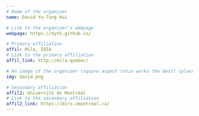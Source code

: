 ```yaml
---
# Name of the organizer
name: David Yu-Tung Hui

# Link to the organizer's webpage
webpage: https://dyth.github.io/

# Primary affiliation
affil: Mila, IQIA
# Link to the primary affiliation
affil_link: http://mila.quebec/

# An image of the organizer (square aspect ratio works the best) (place in the `assets/img/organizers` directory)
img: david.png

# Secondary affiliation
affil2: Université de Montréal
# Link to the secondary affiliation
affil2_link: https://diro.umontreal.ca/
---
```

